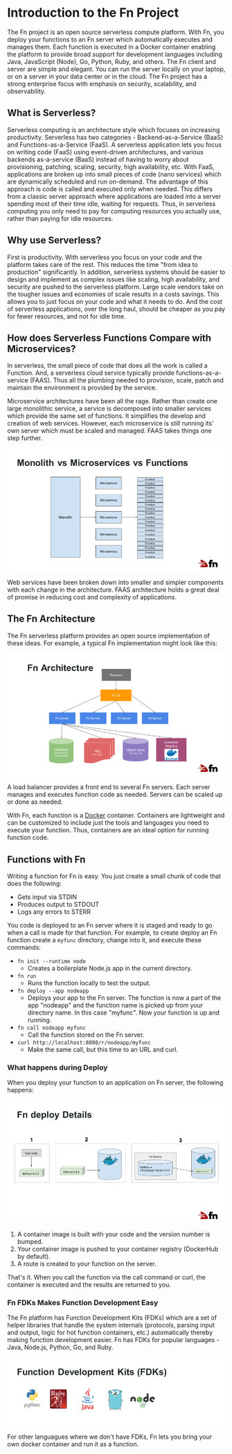 # Introduction to the Fn Project
The Fn project is an open source serverless compute platform. With Fn, you deploy your functions to an Fn server which automatically executes and manages them. Each function is executed in a Docker container enabling the platform to provide broad support for development languages including Java, JavaScript (Node), Go, Python, Ruby, and others. The Fn client and server are simple and elegant. You can run the server locally on your laptop, or on a server in your data center or in the cloud. The Fn project has a strong enterprise focus with emphasis on security, scalability, and observability.

## What is Serverless?
Serverless computing is an architecture style which focuses on increasing productivity. Serverless has two categories - Backend-as-a-Service (BaaS) and Functions-as-a-Service (FaaS). A serverless application lets you focus on writing code (FaaS) using event-driven architectures, and various backends as-a-service (BaaS) instead of having to worry about provisioning, patching, scaling, security, high availability, etc. With FaaS, applications are broken up into small pieces of code (nano services) which are dynamically scheduled and run on-demand. The advantage of this approach is code is called and executed only when needed. This differs from a classic server approach where applications are loaded into a server spending most of their time idle, waiting for requests. Thus, in serverless computing you only need to pay for computing resources you actually use, rather than paying for idle resources.

## Why use Serverless?
First is productivity. With serverless you focus on your code and the platform takes care of the rest. This reduces the time "from idea to production" significantly. In addition, serverless systems should be easier to design and implement as complex issues like scaling, high availability, and security are pushed to the serverless platform. Large scale vendors take on the tougher issues and economies of scale results in a costs savings. This allows you to just focus on your code and what it needs to do. And the cost of serverless applications, over the long haul, should be cheaper as you pay for fewer resources, and not for idle time. 

## How does Serverless Functions Compare with Microservices?
In serverless, the small piece of code that does all the work is called a Function. And, a serverless cloud service typically provide functions-as-a-service (FAAS). Thus all the plumbing needed to provision, scale, patch and maintain the environment is provided by the service.

Microservice architectures have been all the rage. Rather than create one large monolithic service, a service is decomposed into smaller services which provide the same set of functions. It simplifies the develop and creation of web services. However, each microservice is still running its' own server which must be scaled and managed. FAAS takes things one step further.

![Monolithic vs Microservices vs Functions](images/fn-mono-to-funcs.png)

Web services have been broken down into smaller and simpler components with each change in the architecture. FAAS architecture holds a great deal of promise in reducing cost and complexity of applications.

## The Fn Architecture
The Fn serverless platform provides an open source implementation of these ideas. For example, a typical Fn implementation might look like this:

![Fn Architecture Diagram](images/fn-architecture.png)

A load balancer provides a front end to several Fn servers. Each server manages and executes function code as needed. Servers can be scaled up or done as needed.

 With Fn, each function is a [Docker](https://www.docker.com) container. Containers are lightweight and can be customized to include just the tools and languages you need to execute your function. Thus, containers are an ideal option for running function code.

 ## Functions with Fn
 Writing a function for Fn is easy. You just create a small chunk of code that does the following:

 * Gets input via STDIN
 * Produces output to STDOUT
 * Logs any errors to STERR

You code is deployed to an Fn server where it is staged and ready to go when a call is made for that function. For example, to create deploy an Fn function create a `myfunc` directory, change into it, and execute these commands:

* `fn init --runtime node`
    * Creates a boilerplate Node.js app in the current directory.
* `fn run`
    * Runs the function locally to test the output.
* `fn deploy --app nodeapp`
    * Deploys your app to the Fn server. The function is now a part of the app "nodeapp" and the function name is picked up from your directory name. In this case "myfunc". Now your function is up and running.
* `fn call nodeapp myfunc`
    * Call the function stored on the Fn server.
* `curl http://localhost:8080/r/nodeapp/myfunc`
    * Make the same call, but this time to an URL and curl.


### What happens during Deploy
When you deploy your function to an application on Fn server, the following happens:

![Picture of the Deploy Process](images/fn-deploy-details.png)

1. A container image is built with your code and the version number is bumped.
2. Your container image is pushed to your container registry (DockerHub by default).
3. A route is created to your function on the server.

That's it. When you call the function via the call command or curl, the container is executed and the results are returned to you.

### Fn FDKs Makes Function Development Easy
The Fn platform has Function Development Kits (FDKs) which are a set of helper libraries that handle the system internals (protocols, parsing input and output, logic for hot function containers, etc.) automatically thereby making function development easier. Fn has FDKs for popular languages - Java, Node.js, Python, Go, and Ruby.

![Pictures of supported languages](images/fn-fdks.png)

For other languagues where we don't have FDKs, Fn lets you bring your own docker container and run it as a function.

